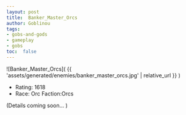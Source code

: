 ```yaml
---
layout: post
title:  Banker_Master_Orcs
author: Goblinou
tags:
- gobs-and-gods
- gameplay
- gobs
toc:  false
---
```


![Banker_Master_Orcs]( {{ 'assets/generated/enemies/banker_master_orcs.jpg' | relative_url }} )
- Rating: 1618
- Race: Orc  Faction:Orcs

(Details coming soon... )